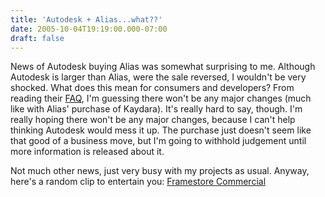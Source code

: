 ```yaml
---
title: 'Autodesk + Alias...what??'
date: 2005-10-04T19:19:00.000-07:00
draft: false
---
```


News of Autodesk buying Alias was somewhat surprising to me. Although Autodesk is larger than Alias, were the sale reversed, I wouldn't be very shocked. What does this mean for consumers and developers? From reading their [FAQ](http://images.autodesk.com/adsk/files/Autodesk_Alias_External_FAQ.pdf), I'm guessing there won't be any major changes (much like with Alias' purchase of Kaydara). It's really hard to say, though. I'm really hoping there won't be any major changes, because I can't help thinking Autodesk would mess it up. The purchase just doesn't seem like that good of a business move, but I'm going to withhold judgement until more information is released about it.

Not much other news, just very busy with my projects as usual. Anyway, here's a random clip to entertain you: [Framestore Commercial](http://www.framestore-cfc.com/press/05pr/051003noitulove/amv_gune339_050_qt.mov)
